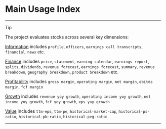 # Main Usage Index


---

> [!TIP]
> The project evaluates stocks across several key dimensions:
> 
> [Information](info_examples.md) includes `profile`, `officers`, `earnings call transcripts`, `financial news` etc.
> 
> [Finance](finance_examples.md) includes `price`, `statement`, `earning calendar`, `earnings report`, `splits`, `dividends`, `revenue forecast`, `earnings forecast`, `summary`, `revenue breakdown`, `geography breakdown`, `product breakdown` etc.
> 
> [Profitability](profitability_examples.md) includes `gross margin`, `operating margin`, `net margin`, `ebitda margin`, `fcf margin`
> 
> [Growth](growth_examples.md) includes `revenue yoy growth`, `operating income yoy growth`, `net income yoy growth`, `fcf yoy growth`, `eps yoy growth`
> 
> [Value](value_examples.md) includes `ttm-eps`, `ttm-pe`, `historical-market-cap`, `historical-ps-ratio`, `historical-pb-ratio`, `historical-peg-ratio`

---